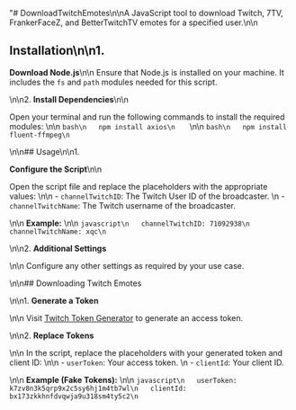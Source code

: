 "# DownloadTwitchEmotes\n\nA JavaScript tool to download Twitch, 7TV, FrankerFaceZ, and BetterTwitchTV emotes for a specified user.\n\n
## Installation\n\n1. 
**Download Node.js**\n\n
Ensure that Node.js is installed on your machine. 
It includes the `fs` and `path` modules needed for this script.

\n\n2. **Install Dependencies**\n\n

Open your terminal and run the following commands to install the required modules:
\n\n   ```bash\n   npm install axios\n   ```
\n\n   ```bash\n   npm install fluent-ffmpeg\n   ```

\n\n## Usage\n\n1. 

**Configure the Script**\n\n   

Open the script file and replace the placeholders with the appropriate values:
\n\n   - `channelTwitchID`: The Twitch User ID of the broadcaster.
\n   - `channelTwitchName`: The Twitch username of the broadcaster.

\n\n   **Example:**
\n\n   ```javascript\n   channelTwitchID: 71092938\n   channelTwitchName: xqc\n   ```

\n\n2. **Additional Settings**

\n\n   Configure any other settings as required by your use case.

\n\n## Downloading Twitch Emotes

\n\n1. **Generate a Token**

\n\n   Visit [Twitch Token Generator](https://twitchtokengenerator.com/) to generate an access token.

\n\n2. **Replace Tokens**

\n\n   In the script, replace the placeholders with your generated token and client ID:
\n\n   - `userToken`: Your access token.
\n   - `clientId`: Your client ID.

\n\n   **Example (Fake Tokens):**
\n\n   ```javascript\n   userToken: k7zv8n3k5qrp9x2c5sy6hj1m4tb7wl\n   clientId: bx173zkkhnfdvqwja9u318sm4ty5c2\n   ```
